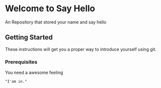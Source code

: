 # Welcome to Say Hello

An Repository that stored your name and say hello

## Getting Started

These instructions will get you a proper way to introduce yourself using git. 

### Prerequisites

You need a awesome feeling

```
"I'am in."
```
